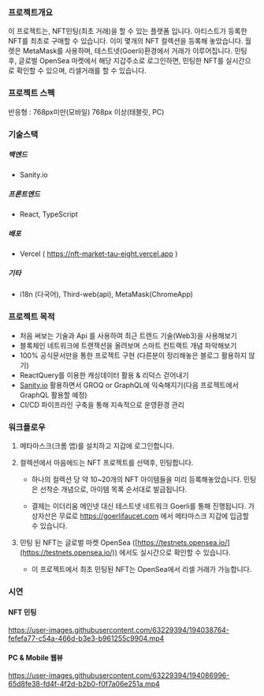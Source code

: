 ### 프로젝트개요

이 프로젝트는, NFT민팅(최초 거래)을 할 수 있는 플랫폼 입니다. 아티스트가 등록한 NFT를 최초로 구매할 수 있습니다. 이미 몇개의 NFT 컬렉션을 등록해 놓았습니다.
월렛은 MetaMask를 사용하며, 테스트넷(Goerli)환경에서 거래가 이루어집니다.
민팅 후, 글로벌 OpenSea 마켓에서 해당 지갑주소로 로그인하면, 민팅한 NFT를 실시간으로 확인할 수 있으며, 리셀거래를 할 수 있습니다.

### 프로젝트 스펙
반응형 : 768px미만(모바일) 768px 이상(태블릿, PC)

### 기술스택
##### 백엔드
- Sanity.io
##### 프론트엔드
- React, TypeScript

##### 배포
- Vercel ( https://nft-market-tau-eight.vercel.app )



##### 기타
- i18n (다국어), Third-web(api), MetaMask(ChromeApp)


### 프로젝트 목적
- 처음 써보는 기술과 Api 를 사용하여 최근 트렌드 기술(Web3)을 사용해보기
- 블록체인 네트워크에 트랜잭션을 올려보며 스마트 컨트랙트 개념 파악해보기
- 100% 공식문서만을 통한 프로젝트 구현 (다른분이 정리해놓은 블로그 활용하지 않기)
- ReactQuery를 이용한 캐싱데이터 활용 & 리덕스 걷어내기
- [Sanity.io](http://Sanity.io) 활용하면서 GROQ or GraphQL에 익숙해지기(다음 프로젝트에서 GraphQL 활용할 예정)
- CI/CD 파이프라인 구축을 통해 지속적으로 운영환경 관리


### 워크플로우
1. 메타마스크(크롬 앱)를 설치하고 지갑에 로그인합니다.
2. 컬렉션에서 마음에드는 NFT 프로젝트를 선택후, 민팅합니다. 

   - 하나의 컬렉션 당 약 10~20개의 NFT 아이템들을 미리 등록해놓았습니다. 민팅은 선착순 개념으로, 아이템 목록 순서대로 발급됩니다.

   - 결제는 이더리움 메인넷 대신 테스트넷 네트워크 Goerli를 통해 진행됩니다. 가상자산은 무료로 https://goerlifaucet.com 에서 메타마스크 지갑에 입금할 수 있습니다.
   
   
3. 민팅 된 NFT는 글로벌 마켓 OpenSea ([https://testnets.opensea.io/](https://testnets.opensea.io/)) 에서도 실시간으로 확인할 수 있습니다.
    
	-    이 프로젝트에서 최초 민팅된 NFT는 OpenSea에서 리셀 거래가 가능합니다.
    
### 시연
#### NFT 민팅
https://user-images.githubusercontent.com/63229394/194038764-fefefa77-c54a-466d-b3e3-b961255c9904.mp4

#### PC & Mobile 웹뷰 

https://user-images.githubusercontent.com/63229394/194086996-65d8fe38-fd4f-4f2d-b2b0-f0f7a06e251a.mp4






